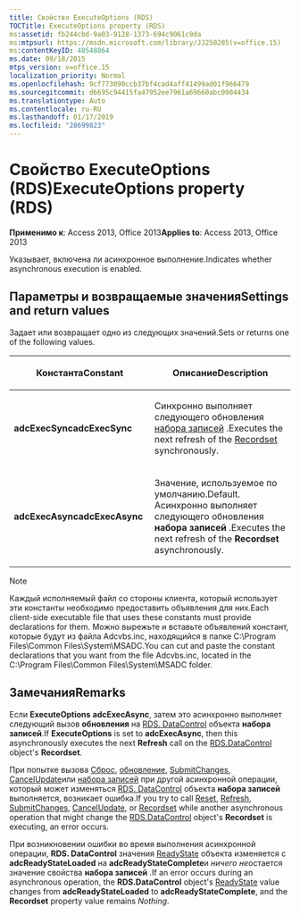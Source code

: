 ```yaml
---
title: Свойство ExecuteOptions (RDS)
TOCTitle: ExecuteOptions property (RDS)
ms:assetid: fb244cbd-9a03-9128-1373-694c9061c9da
ms:mtpsurl: https://msdn.microsoft.com/library/JJ250285(v=office.15)
ms:contentKeyID: 48548864
ms.date: 09/18/2015
mtps_version: v=office.15
localization_priority: Normal
ms.openlocfilehash: 9cf773090ccb37bf4cad4aff41499ad01f966479
ms.sourcegitcommit: d6695c94415fa47952ee7961a69660abc0904434
ms.translationtype: Auto
ms.contentlocale: ru-RU
ms.lasthandoff: 01/17/2019
ms.locfileid: "28699823"
---
```

# <a name="executeoptions-property-rds"></a><span data-ttu-id="f93f1-102">Свойство ExecuteOptions (RDS)</span><span class="sxs-lookup"><span data-stu-id="f93f1-102">ExecuteOptions property (RDS)</span></span>


<span data-ttu-id="f93f1-103">**Применимо к**: Access 2013, Office 2013</span><span class="sxs-lookup"><span data-stu-id="f93f1-103">**Applies to**: Access 2013, Office 2013</span></span>

<span data-ttu-id="f93f1-104">Указывает, включена ли асинхронное выполнение.</span><span class="sxs-lookup"><span data-stu-id="f93f1-104">Indicates whether asynchronous execution is enabled.</span></span>

## <a name="settings-and-return-values"></a><span data-ttu-id="f93f1-105">Параметры и возвращаемые значения</span><span class="sxs-lookup"><span data-stu-id="f93f1-105">Settings and return values</span></span>

<span data-ttu-id="f93f1-106">Задает или возвращает одно из следующих значений.</span><span class="sxs-lookup"><span data-stu-id="f93f1-106">Sets or returns one of the following values.</span></span>

<table>
<colgroup>
<col style="width: 50%" />
<col style="width: 50%" />
</colgroup>
<thead>
<tr class="header">
<th><p><span data-ttu-id="f93f1-107">Константа</span><span class="sxs-lookup"><span data-stu-id="f93f1-107">Constant</span></span></p></th>
<th><p><span data-ttu-id="f93f1-108">Описание</span><span class="sxs-lookup"><span data-stu-id="f93f1-108">Description</span></span></p></th>
</tr>
</thead>
<tbody>
<tr class="odd">
<td><p><span data-ttu-id="f93f1-109"><strong>adcExecSync</strong></span><span class="sxs-lookup"><span data-stu-id="f93f1-109"><strong>adcExecSync</strong></span></span></p></td>
<td><p><span data-ttu-id="f93f1-110">Синхронно выполняет следующего обновления <a href="recordset-object-ado.md">набора записей</a> .</span><span class="sxs-lookup"><span data-stu-id="f93f1-110">Executes the next refresh of the <a href="recordset-object-ado.md">Recordset</a> synchronously.</span></span></p></td>
</tr>
<tr class="even">
<td><p><span data-ttu-id="f93f1-111"><strong>adcExecAsync</strong></span><span class="sxs-lookup"><span data-stu-id="f93f1-111"><strong>adcExecAsync</strong></span></span></p></td>
<td><p><span data-ttu-id="f93f1-112">Значение, используемое по умолчанию.</span><span class="sxs-lookup"><span data-stu-id="f93f1-112">Default.</span></span> <span data-ttu-id="f93f1-113">Асинхронно выполняет следующего обновления <strong>набора записей</strong> .</span><span class="sxs-lookup"><span data-stu-id="f93f1-113">Executes the next refresh of the <strong>Recordset</strong> asynchronously.</span></span></p></td>
</tr>
</tbody>
</table>

> [!NOTE]
> <span data-ttu-id="f93f1-114">Каждый исполняемый файл со стороны клиента, который использует эти константы необходимо предоставить объявления для них.</span><span class="sxs-lookup"><span data-stu-id="f93f1-114">Each client-side executable file that uses these constants must provide declarations for them.</span></span> <span data-ttu-id="f93f1-115">Можно вырежьте и вставьте объявлений констант, которые будут из файла Adcvbs.inc, находящийся в папке C:\Program Files\Common Files\System\MSADC.</span><span class="sxs-lookup"><span data-stu-id="f93f1-115">You can cut and paste the constant declarations that you want from the file Adcvbs.inc, located in the C:\Program Files\Common Files\System\MSADC folder.</span></span>

## <a name="remarks"></a><span data-ttu-id="f93f1-116">Замечания</span><span class="sxs-lookup"><span data-stu-id="f93f1-116">Remarks</span></span>

<span data-ttu-id="f93f1-117">Если **ExecuteOptions** **adcExecAsync**, затем это асинхронно выполняет следующий вызов **обновления** на [RDS. DataControl](datacontrol-object-rds.md) объекта **набора записей**.</span><span class="sxs-lookup"><span data-stu-id="f93f1-117">If **ExecuteOptions** is set to **adcExecAsync**, then this asynchronously executes the next **Refresh** call on the [RDS.DataControl](datacontrol-object-rds.md) object's **Recordset**.</span></span>

<span data-ttu-id="f93f1-118">При попытке вызова [Сброс](reset-method-rds.md), [обновление](refresh-method-rds.md), [SubmitChanges](submitchanges-method-rds.md), [CancelUpdate](cancelupdate-method-ado.md)или [набора записей](recordset-sourcerecordset-properties-rds.md) при другой асинхронной операции, который может изменяться [RDS. DataControl](datacontrol-object-rds.md) объекта **набора записей** выполняется, возникает ошибка.</span><span class="sxs-lookup"><span data-stu-id="f93f1-118">If you try to call [Reset](reset-method-rds.md), [Refresh](refresh-method-rds.md), [SubmitChanges](submitchanges-method-rds.md), [CancelUpdate](cancelupdate-method-ado.md), or [Recordset](recordset-sourcerecordset-properties-rds.md) while another asynchronous operation that might change the [RDS.DataControl](datacontrol-object-rds.md) object's **Recordset** is executing, an error occurs.</span></span>

<span data-ttu-id="f93f1-119">При возникновении ошибки во время выполнения асинхронной операции, **RDS. DataControl** значения [ReadyState](readystate-property-rds.md) объекта изменяется с **adcReadyStateLoaded** на **adcReadyStateComplete**и *ничего не*остается значение свойства **набора записей** .</span><span class="sxs-lookup"><span data-stu-id="f93f1-119">If an error occurs during an asynchronous operation, the **RDS.DataControl** object's [ReadyState](readystate-property-rds.md) value changes from **adcReadyStateLoaded** to **adcReadyStateComplete**, and the **Recordset** property value remains *Nothing*.</span></span>

